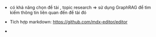 - có khả năng chọn đề tài , topic research => sử dụng GraphRAG để tìm kiếm thông tin liên quan đến đề tài đó

- Tích hợp markdown: https://github.com/mdx-editor/editor
- 
